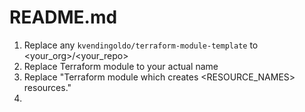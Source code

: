 

# README.md
1. Replace any `kvendingoldo/terraform-module-template` to <your_org>/<your_repo>
2. Replace <PROVIDER> <NAME> Terraform module to your actual name
3. Replace "Terraform module which creates <RESOURCE_NAMES> resources."
4.
